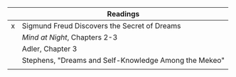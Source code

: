 |  | Readings |
| ---- | ---- |
|  x| Sigmund Freud Discovers the Secret of Dreams |
|  | _Mind at Night_, Chapters 2-3 |
|  | Adler, Chapter 3 |
|  | Stephens, "Dreams and Self-Knowledge Among the Mekeo" |
|  |  |
